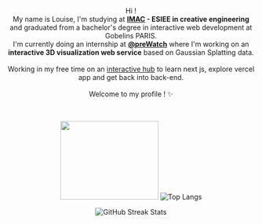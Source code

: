<br><p align="center">Hi !<br> My name is Louise, I'm studying at <b>[IMAC](https://ingenieur-imac.fr/) - ESIEE in creative engineering</b> and graduated
    from a bachelor's degree in interactive web development at Gobelins PARIS. <br>I'm currently doing an internship at **[@preWatch](https://www.prewatch.io/)** where I'm working on an **interactive 3D visualization web service** based on Gaussian Splatting data.
    <br><br>
    Working in my free time on an [interactive hub](https://github.com/LouisePrd/WeShouldDoThis) to learn next js, explore vercel app and get back into back-end.
    <br><br>Welcome to my profile ! ✨<br>
</p>

##

<p align="center">
    <br><img width="200" height="160"
        src="https://user-images.githubusercontent.com/77757761/212425315-b9ae8e7d-c20a-4b7d-bd12-d83eefbf6fb2.gif">
    <img src="https://github-readme-stats.vercel.app/api/top-langs/?username=LouisePrd&theme=default&hide_border=false&include_all_commits=true&count_private=true&layout=compact"
        alt="Top Langs" />
    <br>
</p>


<p align="center">
    <img src="https://nirzak-streak-stats.vercel.app/?user=LouisePrd&theme=default&hide_border=false"
        alt="GitHub Streak Stats" />
</p>
